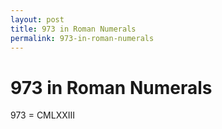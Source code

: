 ```yaml
---
layout: post
title: 973 in Roman Numerals
permalink: 973-in-roman-numerals
---
```


# 973 in Roman Numerals

973 = CMLXXIII
